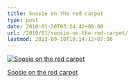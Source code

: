 ```yaml
---
title: Soosie on the red carpet
type: post
date: 2010-01-20T03:24:42+00:00
url: /2010/01/soosie-on-the-red-carpet/
lastmod: 2023-09-10T19:14:12+07:00
---
```

<div class="media image">
  <a href="http://www.flickr.com/photos/schreibblogade/4290456745/" title="Soosie on the red carpet"><img src="//farm3.static.flickr.com/2700/4290456745_7b2cb6602e.jpg" alt="Soosie on the red carpet" /></p>

  <p>
    Soosie on the red carpet
  </p>

  <p>
    </a></div>

